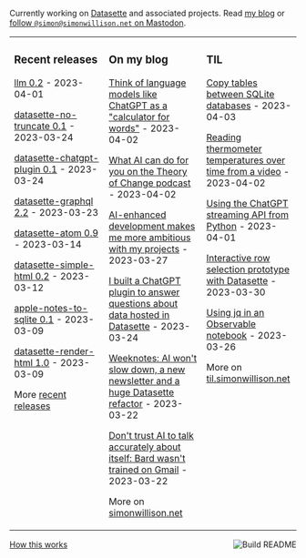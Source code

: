 Currently working on [Datasette](https://datasette.io/) and associated projects. Read [my blog](https://simonwillison.net/) or <a href="https://fedi.simonwillison.net/@simon">follow `@simon@simonwillison.net` on Mastodon</a>.

<table><tr><td valign="top" width="33%">

### Recent releases
<!-- recent_releases starts -->
[llm 0.2](https://github.com/simonw/llm/releases/tag/0.2) - 2023-04-01

[datasette-no-truncate 0.1](https://github.com/simonw/datasette-no-truncate/releases/tag/0.1) - 2023-03-24

[datasette-chatgpt-plugin 0.1](https://github.com/simonw/datasette-chatgpt-plugin/releases/tag/0.1) - 2023-03-24

[datasette-graphql 2.2](https://github.com/simonw/datasette-graphql/releases/tag/2.2) - 2023-03-23

[datasette-atom 0.9](https://github.com/simonw/datasette-atom/releases/tag/0.9) - 2023-03-14

[datasette-simple-html 0.2](https://github.com/simonw/datasette-simple-html/releases/tag/0.2) - 2023-03-12

[apple-notes-to-sqlite 0.1](https://github.com/dogsheep/apple-notes-to-sqlite/releases/tag/0.1) - 2023-03-09

[datasette-render-html 1.0](https://github.com/simonw/datasette-render-html/releases/tag/1.0) - 2023-03-09
<!-- recent_releases ends -->
More [recent releases](https://github.com/simonw/simonw/blob/main/releases.md)
</td><td valign="top" width="34%">

### On my blog
<!-- blog starts -->
[Think of language models like ChatGPT as a "calculator for words"](http://simonwillison.net/2023/Apr/2/calculator-for-words/) - 2023-04-02

[What AI can do for you on the Theory of Change podcast](http://simonwillison.net/2023/Apr/2/what-ai-can-do-for-you/) - 2023-04-02

[AI-enhanced development makes me more ambitious with my projects](http://simonwillison.net/2023/Mar/27/ai-enhanced-development/) - 2023-03-27

[I built a ChatGPT plugin to answer questions about data hosted in Datasette](http://simonwillison.net/2023/Mar/24/datasette-chatgpt-plugin/) - 2023-03-24

[Weeknotes: AI won't slow down, a new newsletter and a huge Datasette refactor](http://simonwillison.net/2023/Mar/22/weeknotes/) - 2023-03-22

[Don't trust AI to talk accurately about itself: Bard wasn't trained on Gmail](http://simonwillison.net/2023/Mar/22/dont-trust-ai-to-talk-about-itself/) - 2023-03-22
<!-- blog ends -->
More on [simonwillison.net](https://simonwillison.net/)
</td><td valign="top" width="33%">

### TIL
<!-- tils starts -->
[Copy tables between SQLite databases](https://til.simonwillison.net/sqlite/copy-tables-between-databases) - 2023-04-03

[Reading thermometer temperatures over time from a video](https://til.simonwillison.net/googlecloud/video-frame-ocr) - 2023-04-02

[Using the ChatGPT streaming API from Python](https://til.simonwillison.net/gpt3/python-chatgpt-streaming-api) - 2023-04-01

[Interactive row selection prototype with Datasette](https://til.simonwillison.net/datasette/row-selection-prototype) - 2023-03-30

[Using jq in an Observable notebook](https://til.simonwillison.net/observable/jq-in-observable) - 2023-03-26
<!-- tils ends -->
More on [til.simonwillison.net](https://til.simonwillison.net/)
</td></tr></table>

<a href="https://github.com/simonw/simonw/actions"><img src="https://github.com/simonw/simonw/workflows/Build%20README/badge.svg" align="right" alt="Build README"></a> <a href="https://simonwillison.net/2020/Jul/10/self-updating-profile-readme/">How this works</a>
